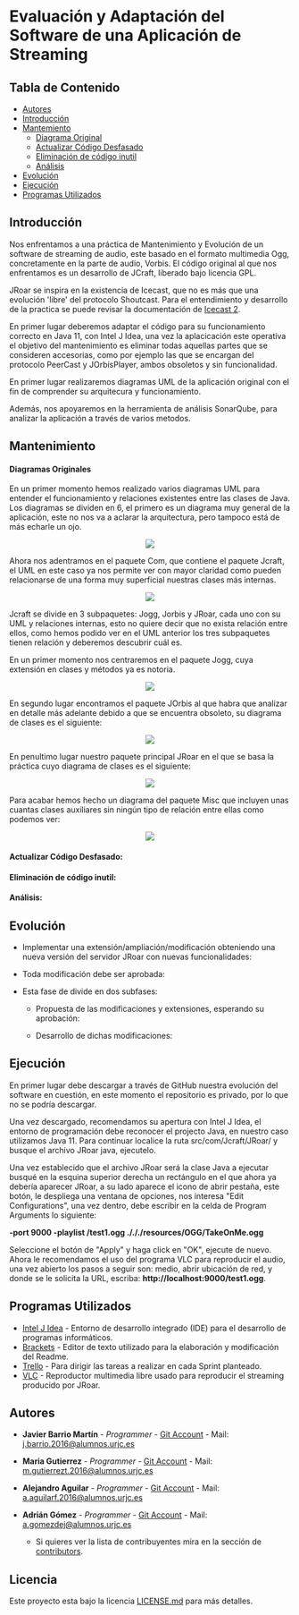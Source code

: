 # Evaluación y Adaptación del Software de una Aplicación de Streaming

## Tabla de Contenido
- [Autores](#Autores)
- [Introducción](#Introducción)
- [Mantemiento](#Mantenimiento)
  + [Diagrama Original](#Diagramas-Originales)
  + [Actualizar Código Desfasado](#Actualizar-Código-Desfasado)
  + [Eliminación de código inutil](#Eliminación-de-código-inutil)
  + [Análisis](#Análisis)
- [Evolución](#Evolución)
- [Ejecución](#Ejecución)
- [Programas Utilizados](#Programas-Utilizados)
  
      
## Introducción

Nos enfrentamos a una práctica de Mantenimiento y Evolución de un software de streaming de audio, este basado en el formato multimedia Ogg, concretamente en la parte de audio, Vorbis. El código original al que nos enfrentamos es un desarrollo de JCraft, liberado bajo licencia GPL.

JRoar se inspira en la existencia de Icecast, que no es más que una evolución 'libre' del protocolo Shoutcast. Para el entendimiento y desarrollo de la practica se puede revisar la documentación de [Icecast 2](http://icecast.org/).

En primer lugar deberemos adaptar el código para su funcionamiento correcto en Java 11, con Intel J Idea, una vez la aplacicación este operativa el objetivo del mantenimiento es eliminar todas aquellas partes que se consideren accesorias, como por ejemplo las que se encargan del protocolo PeerCast y JOrbisPlayer, ambos obsoletos y sin funcionalidad. 

En primer lugar realizaremos diagramas UML de la aplicación original con el fin de comprender su arquitecura y funcionamiento.

Además, nos apoyaremos en la herramienta de análisis SonarQube, para analizar la aplicación a través de varios metodos.

## Mantenimiento

#### Diagramas Originales

En un primer momento hemos realizado varios diagramas UML para entender el funcionamiento y relaciones existentes entre las clases de Java. 
Los diagramas se dividen en 6, el primero es un diagrama muy general de la aplicación, este no nos va a aclarar la arquitectura, pero tampoco está de más echarle un ojo.

<p align="center">
  <img src="https://github.com/Sw-Evolution/20E04/blob/Mantenimiento/App/resources/Diagramas/Origen/01%20-%20GeneralOrigenUML.png">
</p>

Ahora nos adentramos en el paquete Com, que contiene el paquete Jcraft, el UML en este caso ya nos permite ver con mayor claridad como pueden relacionarse de una forma muy superficial nuestras clases más internas.

<p align="center">
  <img src="https://github.com/Sw-Evolution/20E04/blob/Mantenimiento/App/resources/Diagramas/Origen/02%20-%20ComJCraftOrigen.png">
</p>

Jcraft se divide en 3 subpaquetes: Jogg, Jorbis y JRoar, cada uno con su UML y relaciones internas, esto no quiere decir que no exista relación entre ellos, como hemos podido ver en el UML anterior los tres subpaquetes tienen relación y deberemos descubrir cuál es.

En un primer momento nos centraremos en el paquete Jogg, cuya extensión en clases y métodos ya es notoria.

<p align="center">
  <img src="https://github.com/Sw-Evolution/20E04/blob/Mantenimiento/App/resources/Diagramas/Origen/03%20-%20ComJCraftJoggOrigen.png">
</p>

En segundo lugar encontramos el paquete JOrbis al que habra que analizar en detalle más adelante debido a que se encuentra obsoleto, su diagrama de clases es el siguiente:

<p align="center">
  <img src="https://github.com/Sw-Evolution/20E04/blob/Mantenimiento/App/resources/Diagramas/Origen/04%20-%20ComJCraftJorbisOrigen.png">
</p>

En penultimo lugar nuestro paquete principal JRoar en el que se basa la práctica cuyo diagrama de clases es el siguiente:

<p align="center">
  <img src="https://github.com/Sw-Evolution/20E04/blob/Mantenimiento/App/resources/Diagramas/Origen/05%20-%20ComJCraftJroarOrigen.png">
</p>

Para acabar hemos hecho un diagrama del paquete Misc que incluyen unas cuantas clases auxiliares sin ningún tipo de relación entre ellas como podemos ver:

<p align="center">
  <img src="https://github.com/Sw-Evolution/20E04/blob/Mantenimiento/App/resources/Diagramas/Origen/06%20-%20Misc.png">
</p>

#### Actualizar Código Desfasado:
#### Eliminación de código inutil:
#### Análisis:

## Evolución

* Implementar una extensión/ampliación/modificación obteniendo una nueva versión del servidor JRoar con nuevas funcionalidades:
* Toda modificación debe ser aprobada:
* Esta fase de divide en dos subfases:

    - Propuesta de las modificaciones y extensiones, esperando su aprobación:
    
    - Desarrollo de dichas modificaciones:
    
## Ejecución

En primer lugar debe descargar a través de GitHub nuestra evolución del software en cuestión, en este momento el repositorio es privado, por lo que no se podría descargar.

Una vez descargado, recomendamos su apertura con Intel J Idea, el entorno de programación debe reconocer el projecto Java, en nuestro caso utilizamos Java 11. Para continuar localice la ruta src/com/Jcraft/JRoar/ y busque el archivo JRoar java, ejecutelo.

Una vez establecido que el archivo JRoar será la clase Java a ejecutar busqué en la esquina superior derecha un rectángulo en el que ahora ya debería aparecer JRoar, a su lado aparece el icono de abrir pestaña, este botón, le despliega una ventana de opciones, nos interesa "Edit Configurations", una vez dentro, debe escribir en la celda de Program Arguments lo siguiente:

**-port 9000 -playlist /test1.ogg ./././resources/OGG/TakeOnMe.ogg**

Seleccione el botón de "Apply" y haga click en "OK", ejecute de nuevo. Ahora le recomendamos el uso del programa VLC para reproducir el audio, una vez abierto los pasos a seguir son: medio, abrir ubicación de red, y donde se le solicita la URL, escriba: **http://localhost:9000/test1.ogg**.

## Programas Utilizados

* [Intel J Idea](https://www.jetbrains.com/es-es/idea/) -  Entorno de desarrollo integrado (IDE) para el desarrollo de programas informáticos.
* [Brackets](http://brackets.io/) - Editor de texto utilizado para la elaboración y modificación del Readme.
* [Trello](https://trello.com/b/7tXmEA17/daw) - Para dirigir las tareas a realizar en cada Sprint planteado.
* [VLC](https://www.videolan.org/vlc/index.es.html) - Reproductor multimedia libre usado para reproducir el streaming producido por JRoar.

## Autores

* **Javier Barrio Martín** - *Programmer* - [Git Account](https://github.com/JaviBarrio6) - Mail: j.barrio.2016@alumnos.urjc.es
* **Maria Gutierrez** - *Programmer* - [Git Account](https://github.com/Mariagt97) - Mail: m.gutierrezt.2016@alumnos.urjc.es
* **Alejandro Aguilar** - *Programmer* - [Git Account](https://github.com/Aaguilarf) - Mail: a.aguilarf.2016@alumnos.urjc.es
* **Adrián Gómez** - *Programmer* - [Git Account](https://github.com/adriang5) - Mail: a.gomezdej@alumnos.urjc.es

    - Si quieres ver la lista de contribuyentes mira en la sección de [contributors](https://github.com/Sw-Evolution/20E04/graphs/contributors).

## Licencia

Este proyecto esta bajo la licencia [LICENSE.md](https://github.com/Sw-Evolution/20E04/blob/master/LICENSE) para más detalles.
